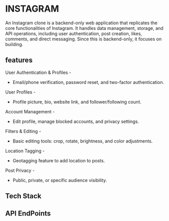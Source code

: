 
# INSTAGRAM
An Instagram clone is a backend-only web application that replicates the core functionalities of Instagram. It handles data management, storage, and API operations, including user authentication, post creation, likes, comments, and direct messaging. Since this is backend-only, it focuses on building.

## features

User Authentication & Profiles -

- Email/phone verification, password reset, and two-factor authentication.

User Profiles -

- Profile picture, bio, website link, and follower/following count.


Account Management -

- Edit profile, manage blocked accounts, and privacy settings.


Filters & Editing -

- Basic editing tools: crop, rotate, brightness, and color adjustments.


 Location Tagging -

- Geotagging feature to add location to posts.

Post Privacy -

- Public, private, or specific audience visibility.


## Tech Stack

 ## API EndPoints











